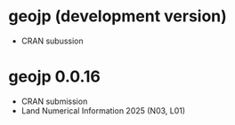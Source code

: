 # geojp (development version)

* CRAN subussion

# geojp 0.0.16

* CRAN submission
* Land Numerical Information 2025 (N03, L01)
